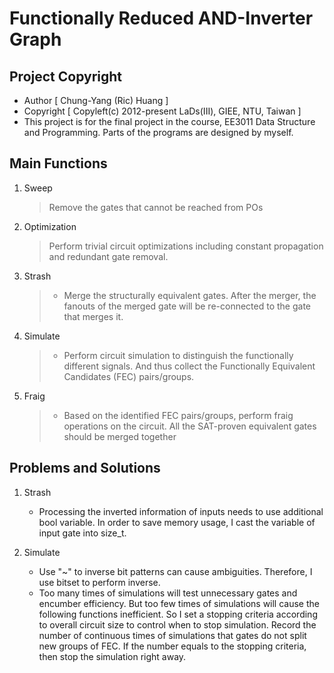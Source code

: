# Functionally Reduced AND-Inverter Graph
  Project Copyright
  ------------

  - Author       [ Chung-Yang (Ric) Huang ]
  - Copyright    [ Copyleft(c) 2012-present LaDs(III), GIEE, NTU, Taiwan ]
  - This project is for the final project in the course, EE3011 Data Structure and Programming. Parts of the programs are designed by myself.
  
  Main Functions
  ----------

  1. Sweep  
  
      >Remove the gates that cannot be reached from POs   
        
  2. Optimization   
     >Perform trivial circuit optimizations including constant propagation and redundant gate removal.  

  3. Strash  
     > - Merge the structurally equivalent gates. After the merger, the fanouts of the merged gate will be re-connected to the gate that merges it.  
 
  4. Simulate  
     > - Perform circuit simulation to distinguish the functionally different signals. And thus collect the Functionally Equivalent Candidates (FEC) pairs/groups.
  
  5. Fraig  
     > - Based on the identified FEC pairs/groups, perform fraig operations on the circuit. All the SAT-proven equivalent gates should be merged together
  
  Problems and Solutions
  -----------------

  1. Strash
      - Processing the inverted information of inputs needs to use additional bool variable.
        In order to save memory usage, I cast the variable of input gate into size_t.
  
  2. Simulate  
     - Use "~" to inverse bit patterns can cause ambiguities. Therefore, I use bitset to perform inverse.  
     - Too many times of simulations will test unnecessary gates and encumber efficiency. But too few times of simulations will cause the following functions inefficient. So I set a stopping criteria according to overall circuit size to control when to stop simulation. Record the number of continuous times of simulations that gates do not split new groups of FEC. If the number equals to the stopping criteria, then stop the simulation right away.

